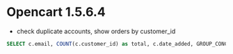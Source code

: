 Opencart 1.5.6.4
================

* check duplicate accounts, show orders by customer_id

```sql
SELECT c.email, COUNT(c.customer_id) as total, c.date_added, GROUP_CONCAT(CONCAT(o.customer_id, ' - ', c.email, ' - ', total_order)) FROM oc_customer c JOIN (SELECT customer_id, COUNT(order_id) as total_order FROM oc_order GROUP BY customer_id) as o on o.customer_id = c.customer_id WHERE c.date_added > '2018' GROUP BY c.email HAVING total > 1
```
